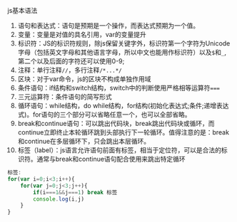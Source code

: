 js基本语法

1. 语句和表达式：语句是预期是一个操作，而表达式预期为一个值。 
2. 变量：变量是对值的具名引用，var的变量提升  
3. 标识符：JS的标识符规则，除js保留关键字外，标识符第一个字符为Unicode字母（包括英文字母和其他语言字母，所以中文也能用作标识符）以及`$`和`_`,第二个以及后面的字符还可以使用0-9;  
4. 注释：单行注释`//`，多行注释`/*...*/`  
5. 区块：对于var命令，js的区块不构成单独作用域  
6. 条件语句：if结构和switch结构，switch中的判断使用严格相等运算符`===`  
7. 三元运算符：条件语句的简写形式  
8. 循环语句：while结构，do while结构，for结构(初始化表达式;条件;递增表达式)。for语句的三个部分可以省略任意一个，也可以全部省略。 
9. break和continue语句：可以跳出代码块，break跳出代码块或循环，而continue立即终止本轮循环跳到头部执行下一轮循环。值得注意的是：break和continue在多层循环下，只会跳出本层循环。 
10. 标签（label）：js语言允许语句前面有标签，相当于定位符，可以是合法的标识符。通常与break和continue语句配合使用来跳出特定循环

```javascript
标签:
for(var i=0;i<3;i++){
    for(var j=0;j<3;j++){
        if(i===1&&j===1) break 标签
        console.log(i,j)
    }
}
```